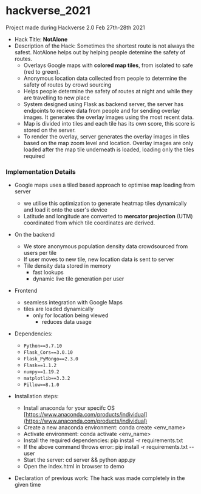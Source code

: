 
# hackverse_2021
Project made during Hackverse 2.0 Feb 27th-28th 2021
- Hack Title: **NotAlone**
- Description of the Hack: Sometimes the shortest route is not always the safest. NotAlone helps out by helping people detemine the safety of routes.
    - Overlays Google maps with **colored map tiles**, from isolated to safe (red to green).
    - Anonymous location data collected from people to determine the safety of routes by crowd sourcing
    - Helps people determine the safety of routes at night and while they are travelling to new place
    - System designed using Flask as backend server, the server has endpoints to recieve data from people and for sending overlay images. It generates the overlay images using the most recent data.
    - Map is divided into tiles and each tile has its own score, this score is stored on the server.
    - To render the overlay, server generates the overlay images in tiles based on the map zoom level and location. Overlay images are only loaded after the map tile underneath is loaded, loading only the tiles required

### Implementation Details
- Google maps uses a tiled based approach to optimise map loading from server
	- we utilise this optimization to generate heatmap tiles dynamically and load it onto the user's device
	- Latitude and longitude are converted to **mercator projection** (UTM) coordinated from which tile coordinates are derived.
- On the backend
	- We store anonymous population density data crowdsourced from users per tile
	- If user moves to new tile, new location data is sent to server
	- Tile density data stored in memory
		- fast lookups
		- dynamic live tile generation per user
- Frontend
	- seamless integration with Google Maps
	- tiles are loaded dynamically
		- only for location being viewed
			- reduces data usage


- Dependencies: 
    - `Python==3.7.10`
    - `Flask_Cors==3.0.10`
    - `Flask_PyMongo==2.3.0`
    - `Flask==1.1.2`
    - `numpy==1.19.2`
    - `matplotlib==3.3.2`
    - `Pillow==8.1.0 `


- Installation steps:
    - Install anaconda for your specifc OS [https://www.anaconda.com/products/individual](https://www.anaconda.com/products/individual)
    - Create a new anaconda environment: conda create <env_name>
    - Activate environment: conda activate <env_name>
    - Install the required dependencies: pip install -r requirements.txt
    - If the above command throws error: pip install -r requirements.txt --user
    - Start the server: cd server && python app.py
    - Open the index.html in browser to demo


- Declaration of previous work: The hack was made completely in the given time
